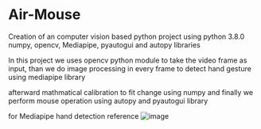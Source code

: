# Air-Mouse

Creation of an computer vision based python project using python 3.8.0 numpy, opencv, Mediapipe, pyautogui and autopy libraries


In this project we uses opencv python module to take the video frame as input, than we do image processing in every frame to detect hand gesture using mediapipe library  

afterward mathmatical calibration to fit change using numpy and finally we perform mouse operation using autopy and pyautogui library 

for Mediapipe hand detection reference
![image](https://user-images.githubusercontent.com/106421807/185240077-da71c988-dde7-4f46-9fb2-b52cee5f74f0.png)




